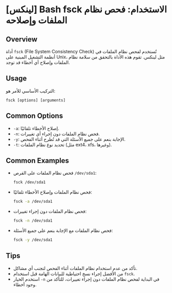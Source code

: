 # [لينكس] Bash fsck الاستخدام: فحص نظام الملفات وإصلاحه

## Overview
أداة `fsck` (File System Consistency Check) تُستخدم لفحص نظام الملفات في أنظمة التشغيل المبنية على Unix، مثل لينكس. تقوم هذه الأداة بالتحقق من سلامة نظام الملفات وإصلاح أي أخطاء قد توجد.

## Usage
التركيب الأساسي للأمر هو:
```
fsck [options] [arguments]
```

## Common Options
- `-a`: إصلاح الأخطاء تلقائيًا.
- `-n`: فحص نظام الملفات دون إجراء أي تغييرات.
- `-y`: الإجابة بنعم على جميع الأسئلة التي قد تُطرح أثناء الفحص.
- `-t`: تحديد نوع نظام الملفات (مثل ext4، xfs، وغيرها).

## Common Examples
- فحص نظام الملفات على القرص `/dev/sda1`:
  ```bash
  fsck /dev/sda1
  ```

- فحص نظام الملفات وإصلاح الأخطاء تلقائيًا:
  ```bash
  fsck -a /dev/sda1
  ```

- فحص نظام الملفات دون إجراء تغييرات:
  ```bash
  fsck -n /dev/sda1
  ```

- فحص نظام الملفات مع الإجابة بنعم على جميع الأسئلة:
  ```bash
  fsck -y /dev/sda1
  ```

## Tips
- تأكد من عدم استخدام نظام الملفات أثناء الفحص لتجنب أي مشاكل.
- من الأفضل إجراء نسخ احتياطية للبيانات الهامة قبل استخدام `fsck`.
- استخدم الخيار `-n` في البداية لفحص نظام الملفات دون إجراء تغييرات، للتأكد من وجود أخطاء.